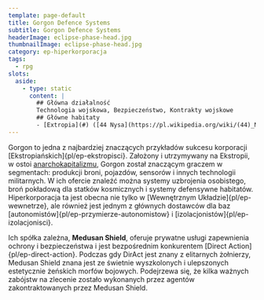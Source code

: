 ```yaml
---
template: page-default
title: Gorgon Defence Systems
subtitle: Gorgon Defence Systems
headerImage: eclipse-phase-head.jpg
thumbnailImage: eclipse-phase-head.jpg
category: ep-hiperkorporacja
tags:
  - rpg
slots:
  aside:
    - type: static
      content: |
        ## Główna działalność
        Technologia wojskowa, Bezpieczeństwo, Kontrakty wojskowe
        ## Główne habitaty
        - [Extropia](#) ([44 Nysa](https://pl.wikipedia.org/wiki/(44)_Nysa), [Pas asteroidów](#))
---
```

Gorgon to jedna z najbardziej znaczących przykładów sukcesu korporacji [Ekstropiańskich]{pl/ep-ekstropisci}. Założony i utrzymywany na Ekstropii, w ostoi [anarchokapitalizmu](http://pl.wikipedia.org/wiki/Anarchokapitalizm), Gorgon został znaczącym graczem w segmentach: produkcji broni, pojazdów, sensorów i innych technologii militarnych. W ich ofercie znaleźć można systemy uzbrojenia osobistego, broń pokładową dla statków kosmicznych i systemy defensywne habitatów. Hiperkorporacja ta jest obecna nie tylko w [Wewnętrznym Układzie]{pl/ep-wewnetrze}, ale również jest jednym z głównych dostawców dla baz [autonomistów]{pl/ep-przymierze-autonomistow} i [izolacjonistów]{pl/ep-izolacjonisci}.

Ich spółka zależna, **Medusan Shield**, oferuje prywatne usługi zapewnienia ochrony i bezpieczeństwa i jest bezpośrednim konkurentem [Direct Action]{pl/ep-direct-action}. Podczas gdy DirAct jest znany z elitarnych żołnierzy, Medusan Shield znana jest ze świetnie wyszkolonych i ulepszonych estetycznie żeńskich morfów bojowych. Podejrzewa się, że kilka ważnych zabójstw na zlecenie zostało wykonanych przez agentów zakontraktowanych przez Medusan Shield.
